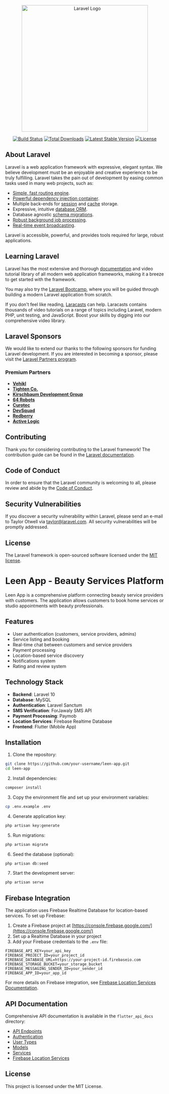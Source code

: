 <p align="center"><a href="https://laravel.com" target="_blank"><img src="https://raw.githubusercontent.com/laravel/art/master/logo-lockup/5%20SVG/2%20CMYK/1%20Full%20Color/laravel-logolockup-cmyk-red.svg" width="400" alt="Laravel Logo"></a></p>

<p align="center">
<a href="https://github.com/laravel/framework/actions"><img src="https://github.com/laravel/framework/workflows/tests/badge.svg" alt="Build Status"></a>
<a href="https://packagist.org/packages/laravel/framework"><img src="https://img.shields.io/packagist/dt/laravel/framework" alt="Total Downloads"></a>
<a href="https://packagist.org/packages/laravel/framework"><img src="https://img.shields.io/packagist/v/laravel/framework" alt="Latest Stable Version"></a>
<a href="https://packagist.org/packages/laravel/framework"><img src="https://img.shields.io/packagist/l/laravel/framework" alt="License"></a>
</p>

## About Laravel

Laravel is a web application framework with expressive, elegant syntax. We believe development must be an enjoyable and creative experience to be truly fulfilling. Laravel takes the pain out of development by easing common tasks used in many web projects, such as:

- [Simple, fast routing engine](https://laravel.com/docs/routing).
- [Powerful dependency injection container](https://laravel.com/docs/container).
- Multiple back-ends for [session](https://laravel.com/docs/session) and [cache](https://laravel.com/docs/cache) storage.
- Expressive, intuitive [database ORM](https://laravel.com/docs/eloquent).
- Database agnostic [schema migrations](https://laravel.com/docs/migrations).
- [Robust background job processing](https://laravel.com/docs/queues).
- [Real-time event broadcasting](https://laravel.com/docs/broadcasting).

Laravel is accessible, powerful, and provides tools required for large, robust applications.

## Learning Laravel

Laravel has the most extensive and thorough [documentation](https://laravel.com/docs) and video tutorial library of all modern web application frameworks, making it a breeze to get started with the framework.

You may also try the [Laravel Bootcamp](https://bootcamp.laravel.com), where you will be guided through building a modern Laravel application from scratch.

If you don't feel like reading, [Laracasts](https://laracasts.com) can help. Laracasts contains thousands of video tutorials on a range of topics including Laravel, modern PHP, unit testing, and JavaScript. Boost your skills by digging into our comprehensive video library.

## Laravel Sponsors

We would like to extend our thanks to the following sponsors for funding Laravel development. If you are interested in becoming a sponsor, please visit the [Laravel Partners program](https://partners.laravel.com).

### Premium Partners

- **[Vehikl](https://vehikl.com)**
- **[Tighten Co.](https://tighten.co)**
- **[Kirschbaum Development Group](https://kirschbaumdevelopment.com)**
- **[64 Robots](https://64robots.com)**
- **[Curotec](https://www.curotec.com/services/technologies/laravel)**
- **[DevSquad](https://devsquad.com/hire-laravel-developers)**
- **[Redberry](https://redberry.international/laravel-development)**
- **[Active Logic](https://activelogic.com)**

## Contributing

Thank you for considering contributing to the Laravel framework! The contribution guide can be found in the [Laravel documentation](https://laravel.com/docs/contributions).

## Code of Conduct

In order to ensure that the Laravel community is welcoming to all, please review and abide by the [Code of Conduct](https://laravel.com/docs/contributions#code-of-conduct).

## Security Vulnerabilities

If you discover a security vulnerability within Laravel, please send an e-mail to Taylor Otwell via [taylor@laravel.com](mailto:taylor@laravel.com). All security vulnerabilities will be promptly addressed.

## License

The Laravel framework is open-sourced software licensed under the [MIT license](https://opensource.org/licenses/MIT).

# Leen App - Beauty Services Platform

Leen App is a comprehensive platform connecting beauty service providers with customers. The application allows customers to book home services or studio appointments with beauty professionals.

## Features

- User authentication (customers, service providers, admins)
- Service listing and booking
- Real-time chat between customers and service providers
- Payment processing
- Location-based service discovery
- Notifications system
- Rating and review system

## Technology Stack

- **Backend**: Laravel 10
- **Database**: MySQL
- **Authentication**: Laravel Sanctum
- **SMS Verification**: ForJawaly SMS API
- **Payment Processing**: Paymob
- **Location Services**: Firebase Realtime Database
- **Frontend**: Flutter (Mobile App)

## Installation

1. Clone the repository:
```bash
git clone https://github.com/your-username/leen-app.git
cd leen-app
```

2. Install dependencies:
```bash
composer install
```

3. Copy the environment file and set up your environment variables:
```bash
cp .env.example .env
```

4. Generate application key:
```bash
php artisan key:generate
```

5. Run migrations:
```bash
php artisan migrate
```

6. Seed the database (optional):
```bash
php artisan db:seed
```

7. Start the development server:
```bash
php artisan serve
```

## Firebase Integration

The application uses Firebase Realtime Database for location-based services. To set up Firebase:

1. Create a Firebase project at [https://console.firebase.google.com/](https://console.firebase.google.com/)
2. Set up a Realtime Database in your project
3. Add your Firebase credentials to the `.env` file:

```
FIREBASE_API_KEY=your_api_key
FIREBASE_PROJECT_ID=your_project_id
FIREBASE_DATABASE_URL=https://your-project-id.firebaseio.com
FIREBASE_STORAGE_BUCKET=your_storage_bucket
FIREBASE_MESSAGING_SENDER_ID=your_sender_id
FIREBASE_APP_ID=your_app_id
```

For more details on Firebase integration, see [Firebase Location Services Documentation](flutter_api_docs/firebase_location_services.md).

## API Documentation

Comprehensive API documentation is available in the `flutter_api_docs` directory:

- [API Endpoints](flutter_api_docs/api_endpoints.md)
- [Authentication](flutter_api_docs/authentication.md)
- [User Types](flutter_api_docs/user_types.md)
- [Models](flutter_api_docs/models.md)
- [Services](flutter_api_docs/services.md)
- [Firebase Location Services](flutter_api_docs/firebase_location_services.md)

## License

This project is licensed under the MIT License.

